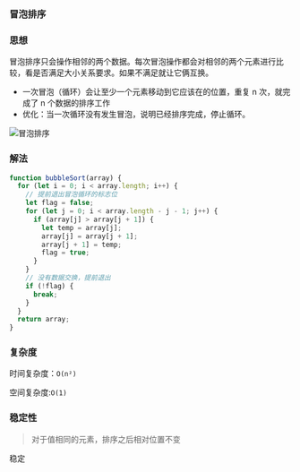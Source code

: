 ### 冒泡排序

### 思想

冒泡排序只会操作相邻的两个数据。每次冒泡操作都会对相邻的两个元素进行比较，看是否满足大小关系要求。如果不满足就让它俩互换。

- 一次冒泡（循环）会让至少一个元素移动到它应该在的位置，重复 n 次，就完成了 n 个数据的排序工作
- 优化：当一次循环没有发生冒泡，说明已经排序完成，停止循环。

<img :src="withBase('/冒泡排序.gif')" alt="冒泡排序" />

<script setup>
import { withBase } from 'vitepress'
</script>

### 解法

```js
function bubbleSort(array) {
  for (let i = 0; i < array.length; i++) {
    // 提前退出冒泡循环的标志位
    let flag = false;
    for (let j = 0; i < array.length - j - 1; j++) {
      if (array[j] > array[j + 1]) {
        let temp = array[j];
        array[j] = array[j + 1];
        array[j + 1] = temp;
        flag = true;
      }
    }
    // 没有数据交换，提前退出
    if (!flag) {
      break;
    }
  }
  return array;
}
```

### 复杂度

时间复杂度：`O(n²)`

空间复杂度:`O(1)`

### 稳定性

> 对于值相同的元素，排序之后相对位置不变

稳定
